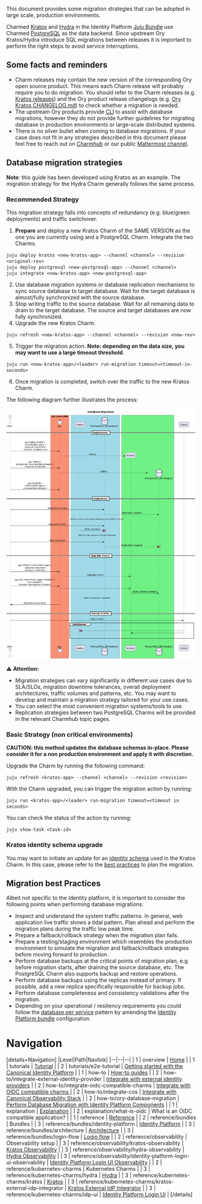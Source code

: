 This document provides some migration strategies that can be adopted in large scale, production environments.

Charmed [Kratos](https://github.com/canonical/kratos-operator) and [Hydra](https://github.com/canonical/hydra-operator) in the Identity Platform [Juju Bundle](https://github.com/canonical/iam-bundle) use Charmed [PostgreSQL](https://charmhub.io/postgresql-k8s) as the data backend. Since upstream Ory Kratos/Hydra introduce SQL migrations between releases it is important to perform the right steps to avoid service interruptions.

## Some facts and reminders
- Charm releases may contain the new version of the corresponding Ory open source product. This means each Charm release will probably require you to do migration. You should refer to the Charm releases (e.g. [Kratos releases](https://github.com/canonical/kratos-operator/releases)) and the Ory product release changelogs (e.g. [Ory Kratos CHANGELOG.md](https://github.com/ory/kratos/blob/master/CHANGELOG.md)) to check whether a migration is needed.
- The upstream Ory products provide [CLI](https://www.ory.sh/docs/kratos/cli/kratos-migrate-sql) to assist with database migrations, however they do not provide further guidelines for migrating database in production environments or large-scale distributed systems.
- There is no silver bullet when coming to database migrations. If your case does not fit in any strategies described in this document please feel free to reach out on [Charmhub](https://discourse.charmhub.io/) or our public [Mattermost channel](https://chat.charmhub.io/charmhub/channels/iam-platform).

## Database migration strategies

**Note**: this guide has been developed using Kratos as an example. The migration strategy for the Hydra Charm generally follows the same process.

### Recommended Strategy
This migration strategy falls into concepts of redundancy (e.g. blue/green deployments) and traffic switchover.

1. **Prepare** and deploy a new Kratos Charm of the SAME VERSION as the one you are currently using and a PostgreSQL Charm. Integrate the two Charms.

```
juju deploy kratos <new-kratos-app> --channel <channel> --revision <original-rev>
juju deploy postgresql <new-postgresql-app> --channel <channel>
juju integrate <new-kratos-app> <new-postgresql-app>
```

2. Use database migration systems or database replication mechanisms to sync source database to target database. Wait for the target database is almost/fully synchronized with the source database.
3. Stop writing traffic to the source database. Wait for all remaining data to drain to the target database. The source and target databases are now fully synchronized.
4. Upgrade the new Kratos Charm.
```
juju refresh <new-kratos-app> --channel <channel> --revision <new-rev>
```
5. Trigger the migration action. **Note: depending on the data size, you may want to use a large timeout threshold**.
```
juju run <new-kratos-app>/<leader> run-migration timeout=<timeout-in-seconds>
```
6. Once migration is completed, switch over the traffic to the new Kratos Charm.

The following diagram further illustrates the process:

![Alt text]( https://raw.githubusercontent.com/canonical/canonical-identity-platform-docs/main/Diagram_sources/migration.png "Kratos Database Migration")

:warning: **Attention:**
- Migration strategies can vary significantly in different use cases due to SLA/SLOs, migration downtime tolerances, overall deployment architectures, traffic volumes and patterns, etc. You may want to develop and maintain a migration strategy tailored for your use cases.
- You can select the most convenient migration systems/tools to use.
- Replication strategies between two PostgreSQL Charms will be provided in the relevant Charmhub topic pages.

### Basic Strategy (non critical environments)
**CAUTION: this method updates the database schemas in-place. Please consider it for a non production environment and apply it with discretion.**

Upgrade the Charm by running the following command:
```
juju refresh <kratos-app> --channel <channel> --revision <revision>
```
With the Charm upgraded, you can trigger the migration action by running:
```
juju run <kratos-app>/<leader> run-migration timeout=<timeout in seconds>
```
You can check the status of the action by running:
```
juju show-task <task-id>
```

### Kratos identity schema upgrade
You may want to initiate an update for an [identity schema](https://www.ory.sh/docs/kratos/manage-identities/identity-schema) used in the Kratos Charm. In this case, please refer to the [best practices](https://www.ory.sh/docs/kratos/manage-identities/best-practices#updating-identity-schemas) to plan the migration.

## Migration best Practices
Albeit not specific to the Identity platform, it is important to consider the following points when performing database migrations:

- Inspect and understand the system traffic patterns. In general, web application live traffic shows a tidal pattern. Plan ahead and perform the migration plans during the traffic low peak time.
- Prepare a fallback/rollback strategy when the migration plan fails.
- Prepare a testing/staging environment which resembles the production environment to simulate the migration and fallback/rollback strategies before moving forward to production.
- Perform database backups at the critical points of migration plan, e.g. before migration starts, after draining the source database, etc. The PostgreSQL Charm also supports backup and restore operations.
- Perform database backups using the replicas instead of primary. If possible, add a new replica specifically responsible for backup jobs.
- Perform database completeness and consistency validations after the migration.
- Depending on your operational / resiliency requirements you could follow the [database per service](https://microservices.io/patterns/data/database-per-service.html) pattern by amending the [Identity Platform bundle](https://github.com/canonical/iam-bundle) configuration.

# Navigation
[details=Navigation]
|Level|Path|Navlink|
|--|--|--|
| 1 | overview | [Home](/t/11825) |
| 1 | tutorials | [Tutorial](/t/11917) |
| 2 | tutorials/e2e-tutorial | [Getting started with the Canonical Identity Platform](/t/11916) |
| 1 | how-to | [How-to guides](/t/11911) |
| 2 | how-to/integrate-external-identity-provider | [Integrate with external identity providers](/t/11910) |
| 2 | how-to/integrate-oidc-compatible-charms | [Integrate with OIDC compatible charms ](/t/11909) |
| 2 | how-to/integrate-cos | [Integrate with Canonical Observability Stack](/t/11908) |
| 2 | how-to/ory-database-migration | [Perform Database Migration with Identity Platform Components](/t/11912) |
| 1 | explanation | [Explanation](/t/11907) |
| 2 | explanation/what-is-oidc | What is an OIDC compatible application? |
| 1 | reference | [Reference](/t/11915) |
| 2 | reference/bundles | Bundles |
| 3 | reference/bundles/identity-platform | [Identity Platform](https://charmhub.io/identity-platform) |
| 3 | reference/bundles/architecture | [Architecture](/t/11913) |
| 3 | reference/bundles/login-flow | [Login flow](/t/11914) |
| 2 | reference/observability | Observability setup |
| 3 | reference/observability/kratos-observability | [Kratos Observability](/t/11931) |
| 3 | reference/observability/hydra-observability | [Hydra Observability](/t/11930) |
| 3 | reference/observability/identity-platform-login-ui-observability | [Identity Platform Login UI Observability](/t/11932) |
| 2 | reference/kubernetes-charms | Kubernetes Charms |
| 3 | reference/kubernetes-charms/hydra | [Hydra](https://charmhub.io/hydra) |
| 3 | reference/kubernetes-charms/kratos | [Kratos](https://charmhub.io/kratos) |
| 3 | reference/kubernetes-charms/kratos-external-idp-integrator | [Kratos External IdP Integrator](https://charmhub.io/kratos-external-idp-integrator) |
| 3 | reference/kubernetes-charms/idp-ui | [Identity Platform Login UI](https://charmhub.io/identity-platform-login-ui-operator) |
[/details]